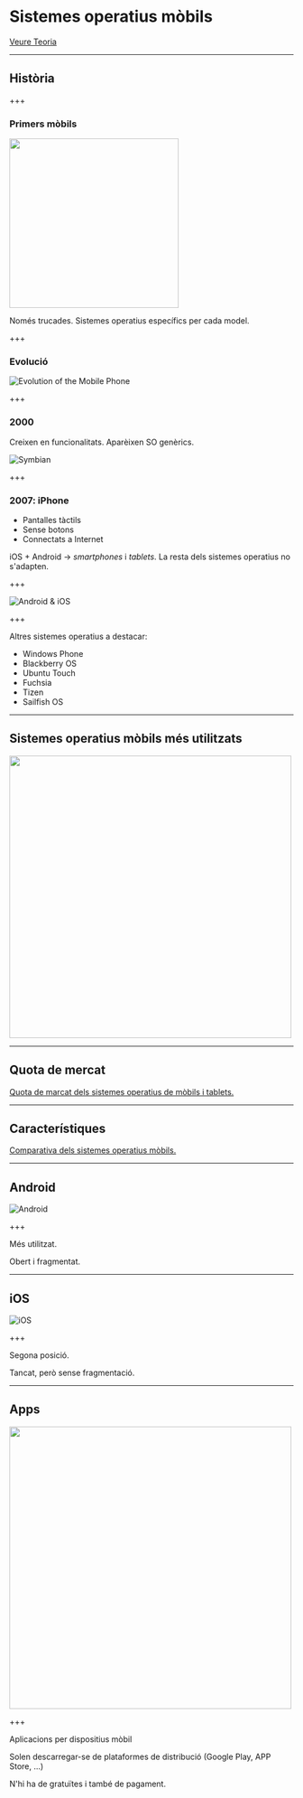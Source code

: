 Sistemes operatius mòbils
======================

[Veure Teoria](https://jrodr236.github.io/SOM/SistemesOperatiusMobils.html)

---

Història
-----------

+++

### Primers mòbils

<img src="https://cdn.thomasnet.com/kc/thumbs/3172.png" height="300px">

Només trucades. Sistemes operatius específics per cada model.

+++

### Evolució

![Evolution of the Mobile Phone](https://funalive.com/uploads/files/article/images/evolution-phone.jpg)

+++

### 2000

Creixen en funcionalitats. Aparèixen SO genèrics.

![Symbian](https://i1.wp.com/hipertextual.com/archivo/wp-content/uploads/2014/10/Symbian1.jpg?resize=670%2C413&ssl=1)

+++

### 2007: iPhone

- Pantalles tàctils
- Sense botons
- Connectats a Internet

iOS + Android -> _smartphones_ i _tablets_. La resta dels sistemes operatius no s'adapten.

+++

![Android & iOS](https://boygeniusreport.files.wordpress.com/2016/11/iphone-android.jpg?quality=98&strip=all)

+++

Altres sistemes operatius a destacar:
- Windows Phone
- Blackberry OS
- Ubuntu Touch
- Fuchsia
- Tizen
- Sailfish OS

---

Sistemes operatius mòbils més utilitzats
-------------------------

<img src="https://upload.wikimedia.org/wikipedia/commons/8/83/World_Wide_Smartphone_Sales.png" height="500px">

---

Quota de mercat
--------------

[Quota de marcat dels sistemes operatius de mòbils i tablets.](http://gs.statcounter.com/os-market-share/mobile-tablet/worldwide/#monthly-201709-201809-bar)

---

Característiques
-----------

[Comparativa dels sistemes operatius mòbils.](https://en.wikipedia.org/wiki/Comparison_of_mobile_operating_systems#About_OS)

---

Android
-------

![Android](https://cdn2.techadvisor.co.uk/cmsdata/features/3542628/Android_L_design_interface_thumb.png)

+++

Més utilitzat.

Obert i fragmentat.

---

iOS
------

![iOS](https://photos5.appleinsider.com/gallery/27993-42763-0-28317-22777-27973-21832-25629-21575-24846-170605-iOS11-l-l-2-l-l-l.jpg)

+++

Segona posició.

Tancat, però sense fragmentació.

---


Apps
------

<img src="http://prevenblog.com/wp-content/uploads/apps2.jpg" height="500px">


+++

Aplicacions per dispositius mòbil

Solen descarregar-se de plataformes de distribució (Google Play, APP Store, ...)

N'hi ha de gratuïtes i també de pagament.
